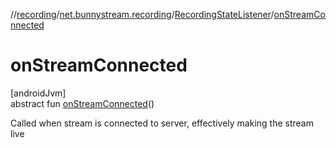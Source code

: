 //[recording](../../../index.md)/[net.bunnystream.recording](../index.md)/[RecordingStateListener](index.md)/[onStreamConnected](on-stream-connected.md)

# onStreamConnected

[androidJvm]\
abstract fun [onStreamConnected](on-stream-connected.md)()

Called when stream is connected to server, effectively making the stream live
